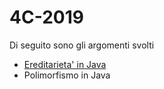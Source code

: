 # 4C-2019
Di seguito sono gli argomenti svolti
* [Ereditarieta' in Java](https://github.com/Prof-Matteo-Palitto-Peano/Java-Lesson-inheritance)
* Polimorfismo in Java
